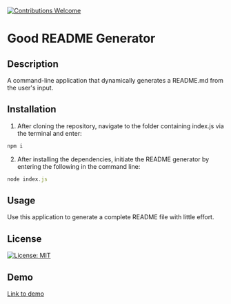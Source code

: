 [![Contributions Welcome](https://img.shields.io/badge/Contributions-Welcome-green.svg)](https://shields.io/)

# Good README Generator

## Description
A command-line application that dynamically generates a README.md from the user's input.

## Installation
1. After cloning the repository, navigate to the folder containing index.js via the terminal and enter:
```javascript
npm i
```
2. After installing the dependencies, initiate the README generator by entering the following in the command line:
```javascript
node index.js
```

## Usage
Use this application to generate a complete README file with little effort.

## License
[![License: MIT](https://img.shields.io/badge/License-MIT-yellow.svg)](https://opensource.org/licenses/MIT)

## Demo
[Link to demo](https://drive.google.com/file/d/1p8KJrlmHOYkq1AmINqXwDn0t3asYWuWJ/view?usp=sharing)